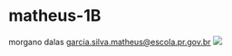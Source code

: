 # matheus-1B
morgano dalas garcia.silva.matheus@escola.pr.gov.br
![](https://m.facebook.com/musclecontestinternational/photos/motivation-with-top-2-classic-physique-olympian-cbum-make-your-dreams-a-reality-/943414885823424/?locale2=es_ES)

